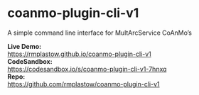 # coanmo-plugin-cli-v1

A simple command line interface for MultArcService CoAnMo’s

**Live Demo:**  
https://rmplastow.github.io/coanmo-plugin-cli-v1  
**CodeSandbox:**  
https://codesandbox.io/s/coanmo-plugin-cli-v1-7hnxq  
**Repo:**  
https://github.com/rmplastow/coanmo-plugin-cli-v1
